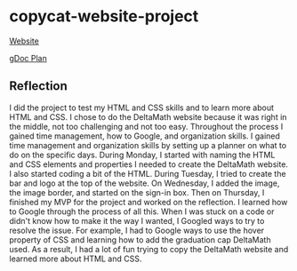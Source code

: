 # copycat-website-project

<a href="https://devonl2108.github.io/copycat-website-project/" target="_blank">Website</a>  

<a href="https://docs.google.com/document/d/1leOA5gKWMTOvNpEv4OxSunujuh2n9P7YbnTtscCyigM/edit?usp=sharing" target="_blank">gDoc Plan</a> 

## Reflection  
I did the project to test my HTML and CSS skills and to learn more about HTML and CSS. I chose to do the DeltaMath website because it was right in the middle, not too challenging and not too easy. Throughout the process I gained time management, how to Google, and organization skills. I gained time management and organization skills by setting up a planner on what to do on the specific days. During Monday, I started with naming the HTML and CSS elements and properties I needed to create the DeltaMath website. I also started coding a bit of the HTML. During Tuesday, I tried to create the bar and logo at the top of the website. On Wednesday, I added the image, the image border, and started on the sign-in box. Then on Thursday, I finished my MVP for the project and worked on the reflection. I learned how to Google through the process of all this. When I was stuck on a code or didn't know how to make it the way I wanted, I Googled ways to try to resolve the issue. For example, I had to Google ways to use the hover property of CSS and learning how to add the graduation cap DeltaMath used. As a result, I had a lot of fun trying to copy the DeltaMath website and learned more about HTML and CSS.